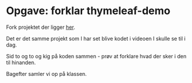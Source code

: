# Opgave: forklar thymeleaf-demo

Fork projektet der ligger [her](https://github.com/EK-DATA-2SEM-PROGSYSTEK/thymeleaf-demo).

Det er det samme projekt som I har set blive kodet i videoen I skulle se til i dag.

Sid to og to og kig på koden sammen - prøv at forklare hvad der sker i den til hinanden.

Bagefter samler vi op på klassen.